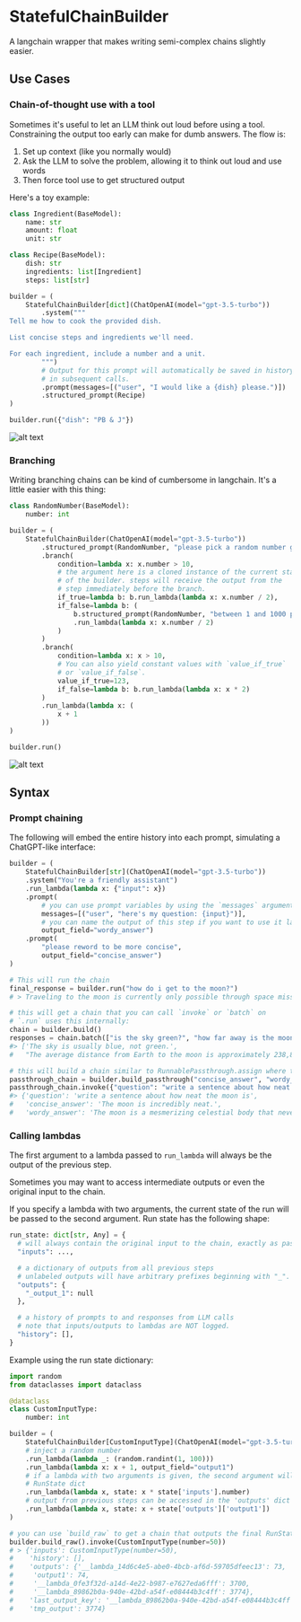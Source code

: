 # StatefulChainBuilder

A langchain wrapper that makes writing semi-complex chains slightly easier.

## Use Cases 

### Chain-of-thought use with a tool

Sometimes it's useful to let an LLM think out loud before using a tool. Constraining the output too early can make for dumb answers. The flow is:

1. Set up context (like you normally would)
2. Ask the LLM to solve the problem, allowing it to think out loud and use words
3. Then force tool use to get structured output

Here's a toy example:

```python
class Ingredient(BaseModel):
    name: str
    amount: float
    unit: str

class Recipe(BaseModel):
    dish: str
    ingredients: list[Ingredient]
    steps: list[str]

builder = (
    StatefulChainBuilder[dict](ChatOpenAI(model="gpt-3.5-turbo"))
        .system("""
Tell me how to cook the provided dish. 

List concise steps and ingredients we'll need. 

For each ingredient, include a number and a unit.
        """)
        # Output for this prompt will automatically be saved in history and included
        # in subsequent calls.
        .prompt(messages=[("user", "I would like a {dish} please.")])
        .structured_prompt(Recipe)
)

builder.run({"dish": "PB & J"})
```

![alt text](chain-of-thought.png)

### Branching

Writing branching chains can be kind of cumbersome in langchain. It's a little easier with this thing:

```python
class RandomNumber(BaseModel):
    number: int

builder = (
    StatefulChainBuilder(ChatOpenAI(model="gpt-3.5-turbo"))
        .structured_prompt(RandomNumber, "please pick a random number greater than 10")
        .branch(
            condition=lambda x: x.number > 10,
            # the argument here is a cloned instance of the current state
            # of the builder. steps will receive the output from the 
            # step immediately before the branch.
            if_true=lambda b: b.run_lambda(lambda x: x.number / 2),
            if_false=lambda b: (
                b.structured_prompt(RandomNumber, "between 1 and 1000 please")
                .run_lambda(lambda x: x.number / 2)
            )
        )
        .branch(
            condition=lambda x: x > 10,
            # You can also yield constant values with `value_if_true` 
            # or `value_if_false`.
            value_if_true=123,
            if_false=lambda b: b.run_lambda(lambda x: x * 2)
        )
        .run_lambda(lambda x: (
            x + 1
        ))
)

builder.run()
```

![alt text](branching.png)

## Syntax

### Prompt chaining

The following will embed the entire history into each prompt, simulating a ChatGPT-like interface:

```python
builder = (
    StatefulChainBuilder[str](ChatOpenAI(model="gpt-3.5-turbo"))
    .system("You're a friendly assistant")
    .run_lambda(lambda x: {"input": x})
    .prompt(
        # you can use prompt variables by using the `messages` argument
        messages=[("user", "here's my question: {input}")], 
        # you can name the output of this step if you want to use it later
        output_field="wordy_answer")
    .prompt(
        "please reword to be more concise", 
        output_field="concise_answer")
)

# This will run the chain
final_response = builder.run("how do i get to the moon?")
# > Traveling to the moon is currently only possible through space missions conducted by space agencies or private companies. Commercial space tourism programs may offer moon trips in the future, but they will likely be expensive and require preparation.

# this will get a chain that you can call `invoke` or `batch` on
# `.run` uses this internally:
chain = builder.build()
responses = chain.batch(["is the sky green?", "how far away is the moon?"])
#> ['The sky is usually blue, not green.',
#   "The average distance from Earth to the moon is approximately 238,855 miles (384,400 kilometers), but it can vary due to the moon's elliptical orbit."]

# this will build a chain similar to RunnablePassthrough.assign where the provided outputs are present in the input dictionary
passthrough_chain = builder.build_passthrough("concise_answer", "wordy_answer")
passthrough_chain.invoke({"question": "write a sentence about how neat the moon is"})
#> {'question': 'write a sentence about how neat the moon is',
#   'concise_answer': 'The moon is incredibly neat.',
#   'wordy_answer': 'The moon is a mesmerizing celestial body that never fails to captivate with its beauty and mystery.'}
```

### Calling lambdas

The first argument to a lambda passed to `run_lambda` will always be the output of the previous step.

Sometimes you may want to access intermediate outputs or even the original input to the chain.

If you specify a lambda with two arguments, the current state of the run will be passed to the second argument. Run state has the following shape:

```python
run_state: dict[str, Any] = {
  # will always contain the original input to the chain, exactly as passed in
  "inputs": ..., 

  # a dictionary of outputs from all previous steps
  # unlabeled outputs will have arbitrary prefixes beginning with "_".
  "outputs": {
    "_output_1": null
  },

  # a history of prompts to and responses from LLM calls
  # note that inputs/outputs to lambdas are NOT logged.
  "history": [],
}
```

Example using the run state dictionary:

```python
import random
from dataclasses import dataclass

@dataclass
class CustomInputType:
    number: int

builder = (
    StatefulChainBuilder[CustomInputType](ChatOpenAI(model="gpt-3.5-turbo"))
    # inject a random number
    .run_lambda(lambda _: (random.randint(1, 100)))
    .run_lambda(lambda x: x + 1, output_field="output1")
    # if a lambda with two arguments is given, the second argument will be the
    # RunState dict
    .run_lambda(lambda x, state: x * state['inputs'].number)
    # output from previous steps can be accessed in the 'outputs' dict
    .run_lambda(lambda x, state: x + state['outputs']['output1'])
)

# you can use `build_raw` to get a chain that outputs the final RunState
builder.build_raw().invoke(CustomInputType(number=50))
# > {'inputs': CustomInputType(number=50),
#    'history': [],
#    'outputs': {'__lambda_14d6c4e5-abe0-4bcb-af6d-59705dfeec13': 73,
#     'output1': 74,
#     '__lambda_0fe3f32d-a14d-4e22-b987-e7627eda6fff': 3700,
#     '__lambda_89862b0a-940e-42bd-a54f-e08444b3c4ff': 3774},
#    'last_output_key': '__lambda_89862b0a-940e-42bd-a54f-e08444b3c4ff',
#    'tmp_output': 3774}
```